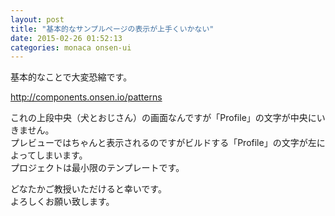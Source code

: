 ```yaml
---
layout: post
title: "基本的なサンプルページの表示が上手くいかない"
date: 2015-02-26 01:52:13
categories: monaca onsen-ui
---
```

<p>基本的なことで大変恐縮です。</p>

<p><a href="http://components.onsen.io/patterns" rel="nofollow">http://components.onsen.io/patterns</a></p>

<p>これの上段中央（犬とおじさん）の画面なんですが「Profile」の文字が中央にいきません。<br>
プレビューではちゃんと表示されるのですがビルドする「Profile」の文字が左によってしまいます。<br>
プロジェクトは最小限のテンプレートです。</p>

<p>どなたかご教授いただけると幸いです。<br>
よろしくお願い致します。</p>
